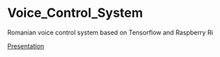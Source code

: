 # Voice_Control_System

Romanian voice control system based on Tensorflow and Raspberry Ri

[Presentation](https://github.com/Tohaneanu/Voice_Control_System)
